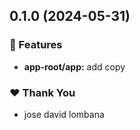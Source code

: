## 0.1.0 (2024-05-31)


### 🚀 Features

- **app-root/app:** add copy


### ❤️  Thank You

- jose david lombana